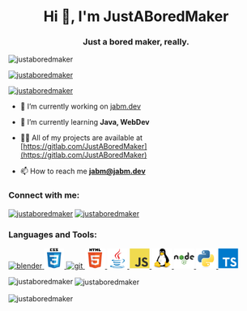 <h1 align="center">Hi 👋, I'm JustABoredMaker</h1>
<h3 align="center">Just a bored maker, really.</h3>

<p align="left"> <img src="https://komarev.com/ghpvc/?username=justaboredmaker&label=Profile%20views&color=0e75b6&style=flat" alt="justaboredmaker" /> </p>

<p align="left"> <a href="https://github.com/ryo-ma/github-profile-trophy"><img src="https://github-profile-trophy.vercel.app/?username=justaboredmaker" alt="justaboredmaker" /></a> </p>

<p align="left"> <a href="https://twitter.com/justaboredmaker" target="blank"><img src="https://img.shields.io/twitter/follow/justaboredmaker?logo=twitter&style=for-the-badge" alt="justaboredmaker" /></a> </p>

- 🔭 I’m currently working on [jabm.dev](https://gitlab.com/JustABoredMaker/jabm.dev)

- 🌱 I’m currently learning **Java, WebDev**

- 👨‍💻 All of my projects are available at [https://gitlab.com/JustABoredMaker](https://gitlab.com/JustABoredMaker)

- 📫 How to reach me **jabm@jabm.dev**

<h3 align="left">Connect with me:</h3>
<p align="left">
<a href="https://codepen.io/justaboredmaker" target="blank"><img align="center" src="https://raw.githubusercontent.com/rahuldkjain/github-profile-readme-generator/master/src/images/icons/Social/codepen.svg" alt="justaboredmaker" height="30" width="40" /></a>
<a href="https://twitter.com/justaboredmaker" target="blank"><img align="center" src="https://raw.githubusercontent.com/rahuldkjain/github-profile-readme-generator/master/src/images/icons/Social/twitter.svg" alt="justaboredmaker" height="30" width="40" /></a>
</p>

<h3 align="left">Languages and Tools:</h3>
<p align="left"> <a href="https://www.blender.org/" target="_blank" rel="noreferrer"> <img src="https://download.blender.org/branding/community/blender_community_badge_white.svg" alt="blender" width="40" height="40"/> </a> <a href="https://www.w3schools.com/css/" target="_blank" rel="noreferrer"> <img src="https://raw.githubusercontent.com/devicons/devicon/master/icons/css3/css3-original-wordmark.svg" alt="css3" width="40" height="40"/> </a> <a href="https://git-scm.com/" target="_blank" rel="noreferrer"> <img src="https://www.vectorlogo.zone/logos/git-scm/git-scm-icon.svg" alt="git" width="40" height="40"/> </a> <a href="https://www.w3.org/html/" target="_blank" rel="noreferrer"> <img src="https://raw.githubusercontent.com/devicons/devicon/master/icons/html5/html5-original-wordmark.svg" alt="html5" width="40" height="40"/> </a> <a href="https://www.java.com" target="_blank" rel="noreferrer"> <img src="https://raw.githubusercontent.com/devicons/devicon/master/icons/java/java-original.svg" alt="java" width="40" height="40"/> </a> <a href="https://developer.mozilla.org/en-US/docs/Web/JavaScript" target="_blank" rel="noreferrer"> <img src="https://raw.githubusercontent.com/devicons/devicon/master/icons/javascript/javascript-original.svg" alt="javascript" width="40" height="40"/> </a> <a href="https://www.linux.org/" target="_blank" rel="noreferrer"> <img src="https://raw.githubusercontent.com/devicons/devicon/master/icons/linux/linux-original.svg" alt="linux" width="40" height="40"/> </a> <a href="https://nodejs.org" target="_blank" rel="noreferrer"> <img src="https://raw.githubusercontent.com/devicons/devicon/master/icons/nodejs/nodejs-original-wordmark.svg" alt="nodejs" width="40" height="40"/> </a> <a href="https://www.python.org" target="_blank" rel="noreferrer"> <img src="https://raw.githubusercontent.com/devicons/devicon/master/icons/python/python-original.svg" alt="python" width="40" height="40"/> </a> <a href="https://www.typescriptlang.org/" target="_blank" rel="noreferrer"> <img src="https://raw.githubusercontent.com/devicons/devicon/master/icons/typescript/typescript-original.svg" alt="typescript" width="40" height="40"/> </a> </p>

<p><img align="left" src="https://github-readme-stats.vercel.app/api/top-langs?username=justaboredmaker&show_icons=true&theme=dark&locale=en&layout=compact" alt="justaboredmaker" /></p>

<p>&nbsp;<img align="center" src="https://github-readme-stats.vercel.app/api?username=justaboredmaker&show_icons=true&locale=en" alt="justaboredmaker" /></p>

<p><img align="center" src="https://github-readme-streak-stats.herokuapp.com/?user=justaboredmaker&" alt="justaboredmaker" /></p>
